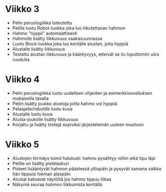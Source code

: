 # Viikko 3
* Pelin peruslogiikka toteutettu
* Pelille luotu Robot-luokka joka luo liikutettavan hahmon
* Hahmo "hyppii" automaattisesti
* Hahmolle lisätty liikkuvuus vaakasuunnassa
* Luotu Block-luokka joka luo kentälle alustan, jolta hyppiä
* Alustalle lisätty liikkuvuus
* Testattu alustan liikkuvuus ja kääntyvyys, etteivät se liu loputtomiin ulos ruudulta

# Viikko 4
* Pelin peruslogiikka luotu uudelleen ohjeiden ja esimerkkisovelluksen mukaisella tavalla
* Peliin lisätty joukko alustoja joilta hahmo voi hyppiä
* Pelaajalle/robotille luotu kuva
* Alustalle luotu kuva
* Alusta-joukolle lisätty liikkuvuus 
* Korjattu ja lisätty testejä sopiviksi järjestelemän uuteen muotoon

# Viikko 5
* Alustojen törmäys toimii halutusti: hahmo pysähtyy niihin eikä tipu läpi
* Pelille on lisätty pistelaskuri
* Pisteet lisääntyvät hahmon päästessä ylöspäin ja pysyvät samana vaikka hän tippuisi hieman alaspäin
* Alustat katoavat näytöltä jos hahmo tippuu liikaa
* Näkymä seuraa hahmon liikkumista kentällä
